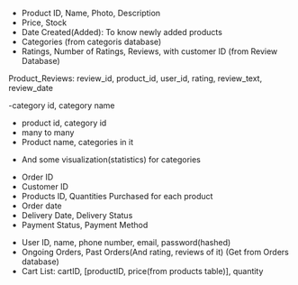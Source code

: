 <!-- E-Commerce Website: Party Supply Store -->



<!-- DATABASES -->
<!-- Product Database -->
- Product ID, Name, Photo, Description
- Price, Stock
- Date Created(Added): To know newly added products
- Categories (from categoris database)
- Ratings, Number of Ratings, Reviews, with customer ID (from Review Database)

<!-- Review Database -->
Product_Reviews: review_id, product_id, user_id, rating, review_text, review_date

<!-- Category Database -->
<!-- Not necessarily needed -->
-category id, category name
<!-- product catgeories -->
- product id, category id
- many to many
- Product name, categories in it
<!--  -->
- And some visualization(statistics) for categories

<!-- Orders -->
- Order ID
- Customer ID
- Products ID, Quantities Purchased for each product
- Order date
- Delivery Date, Delivery Status
- Payment Status, Payment Method

<!-- Users -->
- User ID, name, phone number, email, password(hashed)
- Ongoing Orders, Past Orders(And rating, reviews of it) (Get from Orders database)
- Cart List: cartID, [productID, price(from products table)], quantity

<!-- Cart List -->
